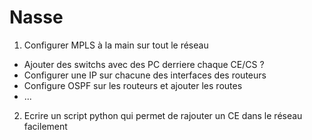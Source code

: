 # Nasse

1. Configurer MPLS à la main sur tout le réseau

- Ajouter des switchs avec des PC derriere chaque CE/CS ?
- Configurer une IP sur chacune des interfaces des routeurs
- Configure OSPF sur les routeurs et ajouter les routes
- ...

2. Ecrire un script python qui permet de rajouter un CE dans le réseau facilement
